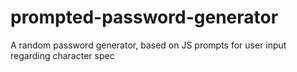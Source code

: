 # prompted-password-generator
A random password generator, based on JS prompts for user input regarding character spec
